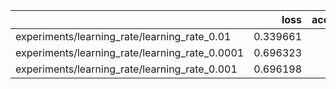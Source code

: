 |                                                |     loss |   accuracy |
|:-----------------------------------------------|---------:|-----------:|
| experiments/learning_rate/learning_rate_0.01   | 0.339661 |        1   |
| experiments/learning_rate/learning_rate_0.0001 | 0.696323 |        0.5 |
| experiments/learning_rate/learning_rate_0.001  | 0.696198 |        0.5 |